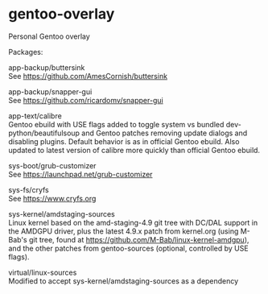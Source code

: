 # gentoo-overlay
Personal Gentoo overlay

Packages:

app-backup/buttersink  
See https://github.com/AmesCornish/buttersink

app-backup/snapper-gui  
See https://github.com/ricardomv/snapper-gui

app-text/calibre  
Gentoo ebuild with USE flags added to toggle system vs bundled
dev-python/beautifulsoup and Gentoo patches removing update dialogs and
disabling plugins. Default behavior is as in official Gentoo ebuild. Also
updated to latest version of calibre more quickly than official Gentoo ebuild.

sys-boot/grub-customizer  
See https://launchpad.net/grub-customizer

sys-fs/cryfs  
See https://www.cryfs.org

sys-kernel/amdstaging-sources  
Linux kernel based on the amd-staging-4.9 git tree with DC/DAL support in the
AMDGPU driver, plus the latest 4.9.x patch from kernel.org (using M-Bab's git
tree, found at https://github.com/M-Bab/linux-kernel-amdgpu), and the other
patches from gentoo-sources (optional, controlled by USE flags).

virtual/linux-sources  
Modified to accept sys-kernel/amdstaging-sources as a dependency
